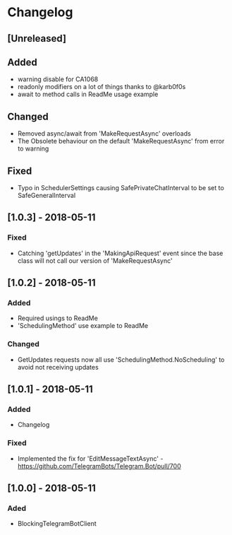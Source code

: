 # Changelog

## [Unreleased]

## Added

- warning disable for CA1068
- readonly modifiers on a lot of things thanks to @karb0f0s
- await to method calls in ReadMe usage example

## Changed

- Removed async/await from 'MakeRequestAsync' overloads
- The Obsolete behaviour on the default 'MakeRequestAsync' from error to warning

## Fixed

- Typo in SchedulerSettings causing SafePrivateChatInterval to be set to SafeGeneralInterval

## [1.0.3] - 2018-05-11

### Fixed

- Catching 'getUpdates' in the 'MakingApiRequest' event since the base class will not call our version of 'MakeRequestAsync'

## [1.0.2] - 2018-05-11

### Added

- Required usings to ReadMe
- 'SchedulingMethod' use example to ReadMe

### Changed

- GetUpdates requests now all use 'SchedulingMethod.NoScheduling' to avoid not receiving updates

## [1.0.1] - 2018-05-11

### Added

- Changelog

### Fixed

- Implemented the fix for 'EditMessageTextAsync' - https://github.com/TelegramBots/Telegram.Bot/pull/700

## [1.0.0] - 2018-05-11

### Aded

- BlockingTelegramBotClient